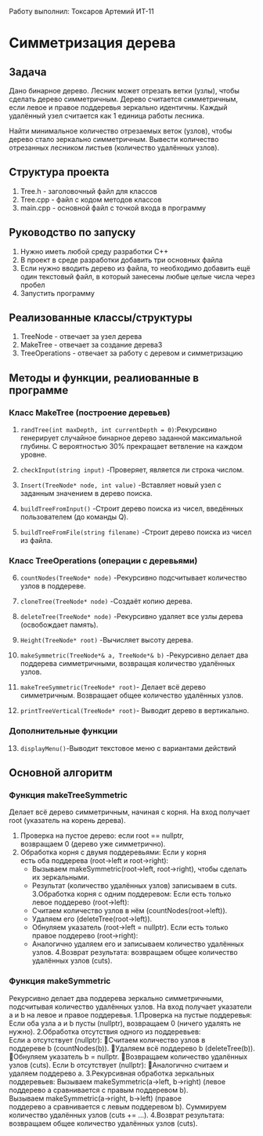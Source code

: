 Работу выполнил: Токсаров Артемий ИТ-11

# **Симметризация дерева**

## **Задача**

Дано бинарное дерево. Лесник может отрезать ветки (узлы), чтобы сделать дерево симметричным.
Дерево считается симметричным, если левое и правое поддеревья зеркально идентичны.
Каждый удалённый узел считается как 1 единица работы лесника.

Найти минимальное количество отрезаемых веток (узлов), чтобы дерево стало зеркально симметричным. 
Вывести количество отрезанных лесником листьев (количество удалённых узлов).

## **Структура проекта**
1. Tree.h - заголовочный файл для классов
2. Tree.cpp - файл с кодом методов классов
3. main.cpp - основной файл с точкой входа в программу

## **Руководство по запуску**
1. Нужно иметь любой среду разработки С++
2. В проект в среде разработки добавить три основных файла
3. Если нужно вводить дерево из файла, то необходимо добавить ещё один текстовый файл, в который занесены любые целые числа через пробел
4. Запустить программу

## **Реализованные классы/структуры**
1. TreeNode - отвечает за узел дерева
2. MakeTree - отвечает за создание дерева3
3. TreeOperations - отвечает за работу с деревом и симметризацию

## **Методы и функции, реалиованные в программе**
### Класс MakeTree (построение деревьев)
1. ```randTree(int maxDepth, int currentDepth = 0)```:Рекурсивно генерирует случайное бинарное дерево заданной максимальной глубины.
С вероятностью 30% прекращает ветвление на каждом уровне.

2. ```checkInput(string input)``` -Проверяет, является ли строка числом.

3. ```Insert(TreeNode* node, int value)``` -Вставляет новый узел с заданным значением в дерево поиска.

4. ```buildTreeFromInput()``` -Строит дерево поиска из чисел, введённых пользователем (до команды Q).

5. ```buildTreeFromFile(string filename)``` -Строит дерево поиска из чисел из файла.

### Класс TreeOperations (операции с деревьями)
6. ```countNodes(TreeNode* node)``` -Рекурсивно подсчитывает количество узлов в поддереве.

7. ```cloneTree(TreeNode* node)``` -Создаёт копию дерева.

8. ```deleteTree(TreeNode* node)``` -Рекурсивно удаляет все узлы дерева (освобождает память).

9. ```Height(TreeNode* root)``` -Вычисляет высоту дерева.

10. ```makeSymmetric(TreeNode*& a, TreeNode*& b)``` -Рекурсивно делает два поддерева симметричными, возвращая количество удалённых узлов.

11. ```makeTreeSymmetric(TreeNode* root)```- Делает всё дерево симметричным. Возвращает общее количество удалённых узлов.

12. ```printTreeVertical(TreeNode* root)```- Выводит дерево в вертикально.
### Дополнительные функции
13. ```displayMenu()```-Выводит текстовое меню с вариантами действий

## Основной алгоритм
### Функция makeTreeSymmetric
Делает всё дерево симметричным, начиная с корня. На вход получает root (указатель на корень дерева).
1. Проверка на пустое дерево: если root == nullptr, возвращаем 0 (дерево уже симметрично).
2. Обработка корня с двумя поддеревьями:
     Если у корня есть оба поддерева (root->left и root->right):
    - Вызываем makeSymmetric(root->left, root->right), чтобы сделать их зеркальными.
    - Результат (количество удалённых узлов) записываем в cuts.
3.Обработка корня с одним поддеревом:
    Если есть только левое поддерево (root->left):
    - Считаем количество узлов в нём (countNodes(root->left)).
    - Удаляем его (deleteTree(root->left)).
    - Обнуляем указатель (root->left = nullptr).
    Если есть только правое поддерево (root->right):
    - Аналогично удаляем его и записываем количество удалённых узлов.
4.Возврат результата: возвращаем общее количество удалённых узлов (cuts).
### Функция makeSymmetric
Рекурсивно делает два поддерева зеркально симметричными, подсчитывая количество удалённых узлов. На вход получает указатели a и b на левое и правое поддеревья.
1.Проверка на пустые поддеревья:
Если оба узла a и b пусты (nullptr), возвращаем 0 (ничего удалять не нужно).
2.Обработка отсутствия одного из поддеревьев:
Если a отсутствует (nullptr):
Считаем количество узлов в поддереве b (countNodes(b)).
Удаляем всё поддерево b (deleteTree(b)).
Обнуляем указатель b = nullptr.
Возвращаем количество удалённых узлов (cuts).
Если b отсутствует (nullptr):
Аналогично считаем и удаляем поддерево a.
3.Рекурсивная обработка зеркальных поддеревьев:
Вызываем makeSymmetric(a->left, b->right) (левое поддерево a сравнивается с правым поддеревом b).
Вызываем makeSymmetric(a->right, b->left) (правое поддерево a сравнивается с левым поддеревом b).
Суммируем количество удалённых узлов (cuts += ...).
4.Возврат результата: возвращаем общее количество удалённых узлов (cuts).





